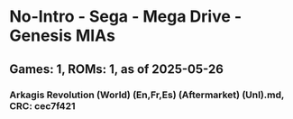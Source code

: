 # No-Intro - Sega - Mega Drive - Genesis MIAs
## Games: 1, ROMs: 1, as of 2025-05-26

### Arkagis Revolution (World) (En,Fr,Es) (Aftermarket) (Unl).md, CRC: cec7f421
